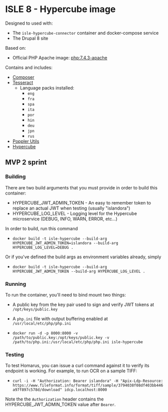 # ISLE 8 - Hypercube image

Designed to used with:

* The `isle-hypercube-connector` container and docker-compose service
* The Drupal 8 site

Based on:

* Official PHP Apache image: [php:7.4.3-apache](https://hub.docker.com/layers/php/library/php/7.4.3-apache/images/sha256-48dde1707d7dca2b701aa230344c58cb8ec5b0ce8e9dbceced65bec5ccd7d1d0?context=explore)

Contains and includes:

* [Composer](https://getcomposer.org/)
* [Tesseract](https://packages.debian.org/buster/tesseract-ocr)
  * Language packs installed:
    * `eng`
    * `fra`
    * `spa`
    * `ita`
    * `por`
    * `hin`
    * `deu`
    * `jpn`
    * `rus`
* [Poppler Utils](https://poppler.freedesktop.org/)
* [Hypercube](https://github.com/Islandora/Crayfish/tree/dev/Hypercube)

## MVP 2 sprint

### Building

There are two build arguments that you must provide in order to build this container:

* HYPERCUBE_JWT_ADMIN_TOKEN - An easy to remember token to replace an actual JWT when testing (usually "islandora")
* HYPERCUBE_LOG_LEVEL - Logging level for the Hypercube microservice (DEBUG, INFO, WARN, ERROR, etc...)

In order to build, run this command

* `docker build -t isle-hypercube --build-arg HYPERCUBE_JWT_ADMIN_TOKEN=islandora --build-arg HYPERCUBE_LOG_LEVEL=DEBUG .`

Or if you've defined the build args as environment variables already, simply

* `docker build -t isle-hypercube --build-arg HYPERCUBE_JWT_ADMIN_TOKEN --build-arg HYPERCUBE_LOG_LEVEL .`

### Running

To run the container, you'll need to bind mount two things:

* A public key from the key pair used to sign and verify JWT tokens at `/opt/keys/public.key`
* A `php.ini` file with output buffering enabled at `/usr/local/etc/php/php.ini`

* `docker run -d -p 8000:8000 -v /path/to/public.key:/opt/keys/public.key -v /path/to/php.ini:/usr/local/etc/php/php.ini isle-hypercube`

### Testing

To test Homarus, you can issue a curl command against it to verify its endpoint is working.  For example, to run OCR on a sample TIFF:

* `curl -i -H "Authorization: Bearer islandora" -H "Apix-Ldp-Resource: https://www.fileformat.info/format/tiff/sample/3794038f08df403bb446a97f897c578d/download" idcp.localhost:8000`

Note the the `Authorization` header contains the HYPERCUBE_JWT_ADMIN_TOKEN value after `Bearer`.
